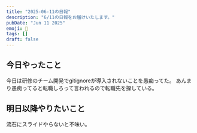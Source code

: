```yaml
---
title: "2025-06-11の日報"
description: "6/11の日報をお届けいたします。"
pubDate: "Jun 11 2025"
emoji: 🦊
tags: []
draft: false
---
```


## 今日やったこと

今日は研修のチーム開発でgitignoreが導入されないことを愚痴ってた。
あんまり愚痴ってると転職しろって言われるので転職先を探している。

## 明日以降やりたいこと

流石にスライドやらないと不味い。

